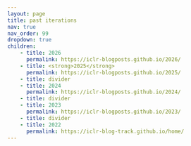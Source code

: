 ```yaml
---
layout: page
title: past iterations
nav: true
nav_order: 99
dropdown: true
children: 
    - title: 2026
      permalink: https://iclr-blogposts.github.io/2026/
    - title: <strong>2025</strong>
      permalink: https://iclr-blogposts.github.io/2025/
    - title: divider
    - title: 2024
      permalink: https://iclr-blogposts.github.io/2024/
    - title: divider
    - title: 2023
      permalink: https://iclr-blogposts.github.io/2023/
    - title: divider
    - title: 2022
      permalink: https://iclr-blog-track.github.io/home/
---
```

